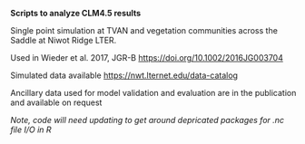 **Scripts to analyze CLM4.5 results**

Single point simulation at TVAN and vegetation communities across the Saddle at Niwot Ridge LTER.

Used in Wieder et al. 2017, JGR-B  https://doi.org/10.1002/2016JG003704

Simulated data available https://nwt.lternet.edu/data-catalog

Ancillary data used for model validation and evaluation are in the publication and available on request

*Note, code will need updating to get around depricated packages for .nc file I/O in R* 
